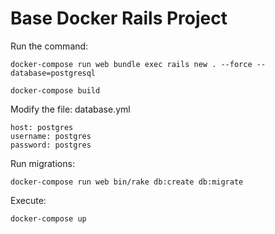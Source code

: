# Base Docker Rails Project

Run the command:
```
docker-compose run web bundle exec rails new . --force --database=postgresql

docker-compose build
```

Modify the file: database.yml

```
host: postgres
username: postgres
password: postgres
```

Run migrations:
```
docker-compose run web bin/rake db:create db:migrate
```

Execute:
```
docker-compose up
```
